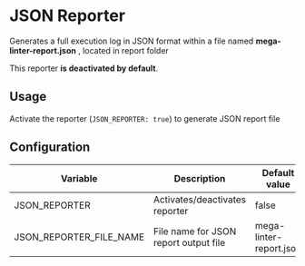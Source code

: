# JSON Reporter

Generates a full execution log in JSON format within a file named **mega-linter-report.json** , located in report folder

This reporter **is deactivated by default**.

## Usage

Activate the reporter (`JSON_REPORTER: true`) to generate JSON report file

## Configuration

| Variable      | Description                    | Default value |
|---------------|--------------------------------|---------------|
| JSON_REPORTER | Activates/deactivates reporter | false         |
| JSON_REPORTER_FILE_NAME | File name for JSON report output file | mega-linter-report.json |
